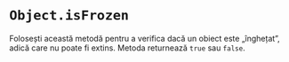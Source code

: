 # `Object.isFrozen`

Folosești această metodă pentru a verifica dacă un obiect este „înghețat”, adică care nu poate fi extins.
Metoda returnează `true` sau `false`.
